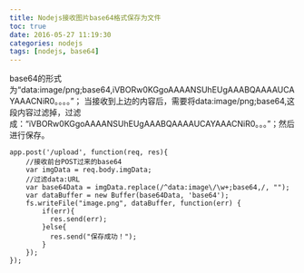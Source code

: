 ```yaml
---
title: Nodejs接收图片base64格式保存为文件
toc: true
date: 2016-05-27 11:19:30
categories: nodejs
tags: [nodejs, base64]
---
```


base64的形式为“data:image/png;base64,iVBORw0KGgoAAAANSUhEUgAAABQAAAAUCAYAAACNiR0。。。。”；
当接收到上边的内容后，需要将data:image/png;base64,这段内容过滤掉，过滤成：“iVBORw0KGgoAAAANSUhEUgAAABQAAAAUCAYAAACNiR0。。。”；然后进行保存。

```
app.post('/upload', function(req, res){
    //接收前台POST过来的base64
    var imgData = req.body.imgData;
    //过滤data:URL
    var base64Data = imgData.replace(/^data:image\/\w+;base64,/, "");
    var dataBuffer = new Buffer(base64Data, 'base64');
    fs.writeFile("image.png", dataBuffer, function(err) {
        if(err){
          res.send(err);
        }else{
          res.send("保存成功！");
        }
    });
});
```